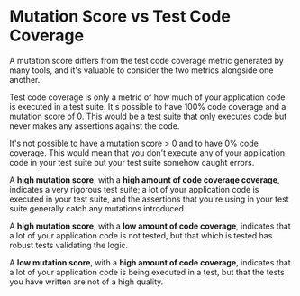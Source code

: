 # Mutation Score vs Test Code Coverage
A mutation score differs from the test code coverage metric generated by many tools, and it's valuable to consider the two metrics alongside one another.

Test code coverage is only a metric of how much of your application code is executed in a test suite. It's possible to have 100% code coverage and a mutation score of 0. This would be a test suite that only executes code but never makes any assertions against the code.

It's not possible to have a mutation score > 0 and to have 0% code coverage. This would mean that you don't execute any of your application code in your test suite but your test suite somehow caught errors.

A **high mutation score**, with a **high amount of code coverage coverage**, indicates a very rigorous test suite; a lot of your application code is executed in your test suite, and the assertions that you're using in your test suite generally catch any mutations introduced.

A **high mutation score**, with a **low amount of code coverage**, indicates that a lot of your application code is not tested, but that which is tested has robust tests validating the logic.

A **low mutation score**, with a **high amount of code coverage**, indicates that a lot of your application code is being executed in a test, but that the tests you have written are not of a high quality.